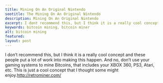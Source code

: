 ```yaml
---
title: Mining On An Original Nintendo
seotitle: The Mining On An Original Nintendo
description: Mining On An Original Nintendo
excerpt: I dont recommend this, but I think it is a really cool concept.
keywords: bitcoin mining, bitcoin miner
alt: bitcoin mining
featured: 
layout: post
---
```

I don’t recommend this, but I think it is a really cool concept and these people put a lot of work into making this happen. And no, don’t use your gaming systems to mine Bitcoins, that includes your XBOX 360, PS3, Atari, etc. This is just a cool concept that I thought some might enjoy.http://retrominer.com/
